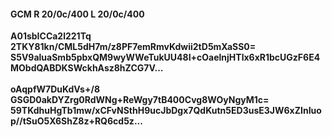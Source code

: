 #### GCM R 20/0c/400 L 20/0c/400
**A01sbICCa2l221Tq**<br/>**2TKY81kn/CML5dH7m/z8PF7emRmvKdwii2tD5mXaSS0=**<br/>**S5V9aluaSmb5pbxQM9wyWWeTukUU48I+cOaelnjHTlx6xR1bcUGzF6E4MObdQABDKSWckhAsz8hZCG7V...**<br/><br/>
**oAqpfW7DuKdVs+/8**<br/>**GSGD0akDYZrg0RdWNg+ReWgy7tB400Cvg8WOyNgyM1c=**<br/>**59TKdhuHgTb1mw/xCFvNSthH9ucJbDgx7QdKutn5ED3usE3JW6xZInIuop//tSuO5X6ShZ8z+RQ6cd5z...**